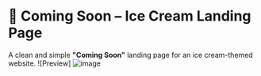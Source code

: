 # 🍦 Coming Soon – Ice Cream Landing Page

A clean and simple **"Coming Soon"** landing page for an ice cream-themed website.
![Preview] ![image](https://github.com/user-attachments/assets/5ba2defe-df84-4f6a-bd40-75aa7a5ec948)

